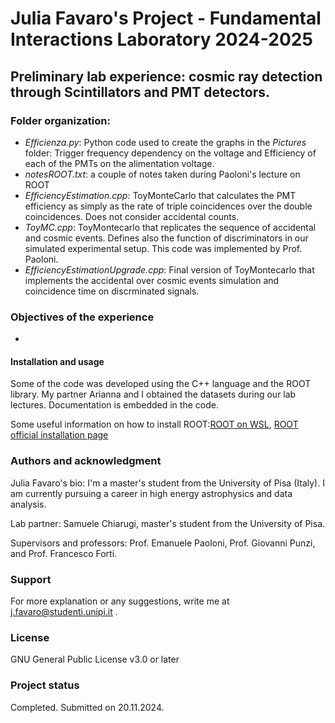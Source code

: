 # Julia Favaro's Project - Fundamental Interactions Laboratory 2024-2025

## Preliminary lab experience: cosmic ray detection through Scintillators and PMT detectors.

### Folder organization:
- _Efficienza.py_: Python code used to create the graphs in the _Pictures_ folder: Trigger frequency dependency on the voltage and Efficiency of each of the PMTs on the alimentation voltage.
- _notesROOT.txt_: a couple of notes taken during Paoloni's lecture on ROOT
- _EfficiencyEstimation.cpp_: ToyMonteCarlo that calculates the PMT efficiency as simply as the rate of triple coincidences over the double coincidences. Does not consider accidental counts.
- _ToyMC.cpp_: ToyMontecarlo that replicates the sequence of accidental and cosmic events. Defines also the function of discriminators in our simulated experimental setup. This code was implemented by Prof. Paoloni.
- _EfficiencyEstimationUpgrade.cpp_: Final version of ToyMontecarlo that implements the accidental over cosmic events simulation and coincidence time on discrminated signals.

### Objectives of the experience
- 

#### Installation and usage
Some of the code was developed using the C++ language and the ROOT library. My partner Arianna and I obtained the datasets during our lab lectures. Documentation is embedded in the code. 

Some useful information on how to install ROOT:[ROOT on WSL](https://root-forum.cern.ch/t/complete-root-installation-instructions-for-wsl-ubuntu-18-04-on-windows-10/35148/3), [ROOT official installation page](https://root.cern/install/)

### Authors and acknowledgment
Julia Favaro's bio: I'm a master's student from the University of Pisa (Italy). I am currently pursuing a career in high energy astrophysics and data analysis.

Lab partner: Samuele Chiarugi, master's student from the University of Pisa.

Supervisors and professors: Prof. Emanuele Paoloni, Prof. Giovanni Punzi, and Prof. Francesco Forti.

### Support
For more explanation or any suggestions, write me at j.favaro@studenti.unipi.it .

### License
GNU General Public License v3.0 or later

### Project status
Completed. Submitted on 20.11.2024.
